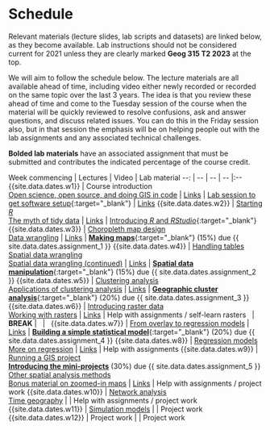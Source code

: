 # Schedule
Relevant materials (lecture slides, lab scripts and datasets) are linked below, as they become available. Lab instructions should not be considered current for 2021 unless they are clearly marked **Geog 315 T2 2023** at the top.

We will aim to follow the schedule below. The lecture materials are all available ahead of time, including video either newly recorded or recorded on the same topic over the last 3 years. The idea is that you review these ahead of time and come to the Tuesday session of the course when the material will be quickly reviewed to resolve confusions, ask and answer questions, and discuss related issues. You can do this in the Friday session also, but in that session the emphasis will be on helping people out with the lab assignments and any associated technical challenges.

**Bolded lab materials** have an associated assignment that must be submitted and contributes the indicated percentage of the course credit. 

Week commencing | Lectures | Video | Lab material
--: | -- | -- | -- |:--
{{site.data.dates.w1}} | Course introduction <br> [Open science, open source, and doing GIS in code](slides/open/) | [Links](video-indexes/week01.html) | [Lab session to get software setup](labs/01-lab.html){:target="_blank"} | [Links](video-indexes/week01.html)
{{site.data.dates.w2}} | [Starting *R*](slides/starting-r/) <br> [The myth of tidy data](slides/tidy-data/) | [Links](video-indexes/week02.html) | [Introducing *R* and *RStudio*](labs/02-lab.html){:target="_blank"}
{{site.data.dates.w3}} | [Choropleth map design](slides/choropleth-maps/) <br> [Data wrangling](slides/data-wrangling/) | [Links](video-indexes/week03.html) | [**Making maps**](labs/03-lab.html){:target="_blank"} (15%) due {{ site.data.dates.assignment_1 }}
{{site.data.dates.w4}} | [Handling tables](slides/table-joins-and-dissolves/) <br> [Spatial data wrangling](slides/spatial-data-wrangling/) <br> [Spatial data wrangling (continued)](slides/spatial-data-wrangling/) | [Links](video-indexes/week04.html) | [**Spatial data manipulation**](labs/04-lab.html){:target="_blank"} (15%) due {{ site.data.dates.assignment_2 }}
{{site.data.dates.w5}} | [Clustering analysis](slides/classification-clustering/) <br> [Applications of clustering analysis](slides/classification-examples/) | [Links](video-indexes/week05.html) | [**Geographic cluster analysis**](labs/05-lab.html){:target="_blank"} (20%) due {{ site.data.dates.assignment_3 }}
{{site.data.dates.w6}} | [Introducing raster data](slides/surface-analysis/) <br> [Working with rasters](slides/raster-cheatsheet/) | [Links](video-indexes/week06.html) | Help with assignments / self-learn rasters
&nbsp; | **BREAK** | &nbsp; | &nbsp;
{{site.data.dates.w7}} | [From overlay to regression models](slides/from-overlay-to-regression/) | [Links](video-indexes/week07.html) | [**Building a simple statistical model**](labs/07-lab.html){:target="_blank"} (20%) due {{ site.data.dates.assignment_4 }}
{{site.data.dates.w8}} | [Regression models](slides/regression/) <br> [More on regression](slides/more-on-regression/) | [Links](video-indexes/week08.html) | Help with assignments
{{site.data.dates.w9}} | [Running a GIS project](slides/running-a-gis-project/) <br> [**Introducing the mini-projects**](labs/mini-project) (30%) due {{ site.data.dates.assignment_5 }} <br> [Other spatial analysis methods](slides/spatial-analysis-methods/) <br> [Bonus material on zoomed-in maps](slides/zoomed-in-maps/) | [Links](video-indexes/week09.html) | Help with assignments / project work
{{site.data.dates.w10}} | [Network analysis](slides/network-analysis/) <br> [Time geography](slides/time-geography/) | | Help with assignments / project work
{{site.data.dates.w11}} | [Simulation models](slides/simulation-models/) | | Project work
{{site.data.dates.w12}} | Project work | | Project work
